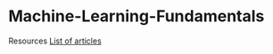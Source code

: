 # Machine-Learning-Fundamentals
Resources
[List of articles](https://i.am.ai/roadmap/#machine-learning-roadmap)
